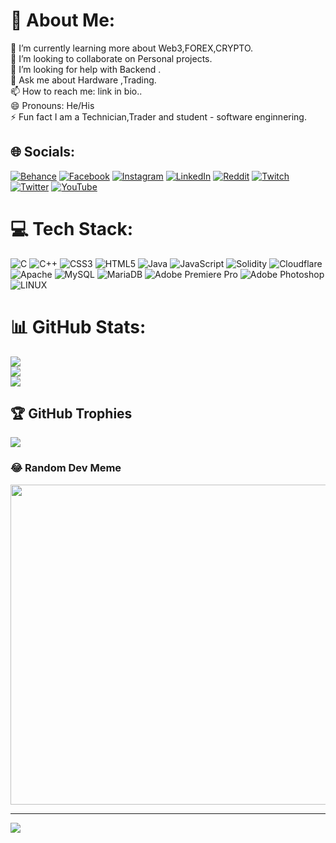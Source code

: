 # 💫 About Me:
🌱 I’m currently learning more about Web3,FOREX,CRYPTO.<br>👯 I’m looking to collaborate on Personal projects.<br>🤔 I’m looking for help with Backend .<br>💬 Ask me about  Hardware ,Trading.<br>📫 How to reach me: link in bio..<br>😄 Pronouns: He/His<br>⚡ Fun fact I am a Technician,Trader and student - software enginnering.


## 🌐 Socials:
[![Behance](https://img.shields.io/badge/Behance-1769ff?logo=behance&logoColor=white)](https://behance.net/kcshirish) [![Facebook](https://img.shields.io/badge/Facebook-%231877F2.svg?logo=Facebook&logoColor=white)](https://facebook.com/seerish.kaysee) [![Instagram](https://img.shields.io/badge/Instagram-%23E4405F.svg?logo=Instagram&logoColor=white)](https://instagram.com/kc_shirish) [![LinkedIn](https://img.shields.io/badge/LinkedIn-%230077B5.svg?logo=linkedin&logoColor=white)](https://linkedin.com/in/shirish-kc2002) [![Reddit](https://img.shields.io/badge/Reddit-%23FF4500.svg?logo=Reddit&logoColor=white)](https://reddit.com/user/shirishkc07) [![Twitch](https://img.shields.io/badge/Twitch-%239146FF.svg?logo=Twitch&logoColor=white)](https://twitch.tv/shirish_kc) [![Twitter](https://img.shields.io/badge/Twitter-%231DA1F2.svg?logo=Twitter&logoColor=white)](https://twitter.com/dji_shirishkc) [![YouTube](https://img.shields.io/badge/YouTube-%23FF0000.svg?logo=YouTube&logoColor=white)](https://youtube.com/@shirishkc-07) 

# 💻 Tech Stack:
![C](https://img.shields.io/badge/c-%2300599C.svg?style=for-the-badge&logo=c&logoColor=white) ![C++](https://img.shields.io/badge/c++-%2300599C.svg?style=for-the-badge&logo=c%2B%2B&logoColor=white) ![CSS3](https://img.shields.io/badge/css3-%231572B6.svg?style=for-the-badge&logo=css3&logoColor=white) ![HTML5](https://img.shields.io/badge/html5-%23E34F26.svg?style=for-the-badge&logo=html5&logoColor=white) ![Java](https://img.shields.io/badge/java-%23ED8B00.svg?style=for-the-badge&logo=java&logoColor=white) ![JavaScript](https://img.shields.io/badge/javascript-%23323330.svg?style=for-the-badge&logo=javascript&logoColor=%23F7DF1E) ![Solidity](https://img.shields.io/badge/Solidity-%23363636.svg?style=for-the-badge&logo=solidity&logoColor=white) ![Cloudflare](https://img.shields.io/badge/Cloudflare-F38020?style=for-the-badge&logo=Cloudflare&logoColor=white) ![Apache](https://img.shields.io/badge/apache-%23D42029.svg?style=for-the-badge&logo=apache&logoColor=white) ![MySQL](https://img.shields.io/badge/mysql-%2300f.svg?style=for-the-badge&logo=mysql&logoColor=white) ![MariaDB](https://img.shields.io/badge/MariaDB-003545?style=for-the-badge&logo=mariadb&logoColor=white) ![Adobe Premiere Pro](https://img.shields.io/badge/Adobe%20Premiere%20Pro-9999FF.svg?style=for-the-badge&logo=Adobe%20Premiere%20Pro&logoColor=white) ![Adobe Photoshop](https://img.shields.io/badge/adobephotoshop-%2331A8FF.svg?style=for-the-badge&logo=adobephotoshop&logoColor=white) ![LINUX](https://img.shields.io/badge/Linux-FCC624?style=for-the-badge&logo=linux&logoColor=black)
# 📊 GitHub Stats:
![](https://github-readme-stats.vercel.app/api?username=shirishkc&theme=midnight-purple&hide_border=false&include_all_commits=false&count_private=false)<br/>
![](https://github-readme-streak-stats.herokuapp.com/?user=shirishkc&theme=midnight-purple&hide_border=false)<br/>
![](https://github-readme-stats.vercel.app/api/top-langs/?username=shirishkc&theme=midnight-purple&hide_border=false&include_all_commits=false&count_private=false&layout=compact)

## 🏆 GitHub Trophies
![](https://github-profile-trophy.vercel.app/?username=shirishkc&theme=discord&no-frame=false&no-bg=true&margin-w=4)

### 😂 Random Dev Meme
<img src="https://rm.up.railway.app/" width="512px"/>

---
[![](https://visitcount.itsvg.in/api?id=shirishkc&icon=0&color=0)](https://visitcount.itsvg.in)

<!-- Proudly created with GPRM ( https://gprm.itsvg.in ) -->
